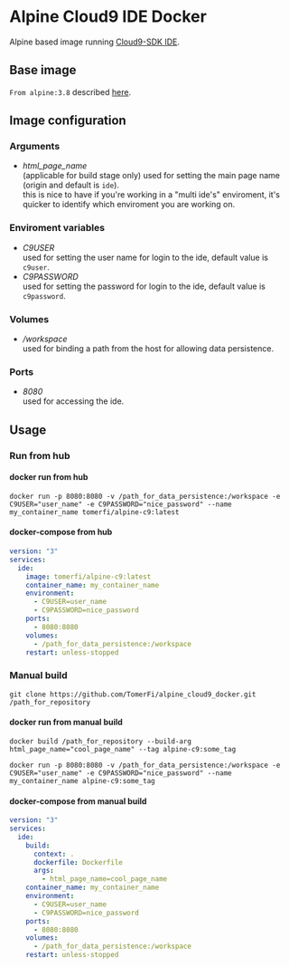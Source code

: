 # Alpine Cloud9 IDE Docker
Alpine based image running [Cloud9-SDK IDE](https://cloud9-sdk.readme.io/). </br>

## Base image
`From alpine:3.8` described [here](https://hub.docker.com/_/alpine).

## Image configuration
### Arguments
- *html_page_name*</br>
(applicable for build stage only) used for setting the main page name (origin and default is `ide`).</br>
this is nice to have if you're working in a "multi ide's" enviroment, it's quicker to identify which enviroment you are working on.
### Enviroment variables
- *C9USER*</br>
used for setting the user name for login to the ide, default value is `c9user`.
- *C9PASSWORD*</br>
used for setting the password for login to the ide, default value is `c9password`.
### Volumes
- */workspace*</br>
used for binding a path from the host for allowing data persistence.
### Ports
- *8080*</br>
used for accessing the ide.
## Usage
### Run from hub
#### docker run from hub
```text
docker run -p 8080:8080 -v /path_for_data_persistence:/workspace -e C9USER="user_name" -e C9PASSWORD="nice_password" --name my_container_name tomerfi/alpine-c9:latest
```
#### docker-compose from hub
```yaml
version: "3"
services:
  ide:
    image: tomerfi/alpine-c9:latest
    container_name: my_container_name
    environment:
      - C9USER=user_name
      - C9PASSWORD=nice_password
    ports:
      - 8080:8080
    volumes:
      - /path_for_data_persistence:/workspace
    restart: unless-stopped
```

### Manual build
```text
git clone https://github.com/TomerFi/alpine_cloud9_docker.git /path_for_repository
```
#### docker run from manual build
```text
docker build /path_for_repository --build-arg html_page_name="cool_page_name" --tag alpine-c9:some_tag
```
```text
docker run -p 8080:8080 -v /path_for_data_persistence:/workspace -e C9USER="user_name" -e C9PASSWORD="nice_password" --name my_container_name alpine-c9:some_tag
```
#### docker-compose from manual build
```yaml
version: "3"
services:
  ide:
    build:
      context: .
      dockerfile: Dockerfile
      args:
        - html_page_name=cool_page_name
    container_name: my_container_name
    environment:
      - C9USER=user_name
      - C9PASSWORD=nice_password
    ports:
      - 8080:8080
    volumes:
      - /path_for_data_persistence:/workspace
    restart: unless-stopped

```

